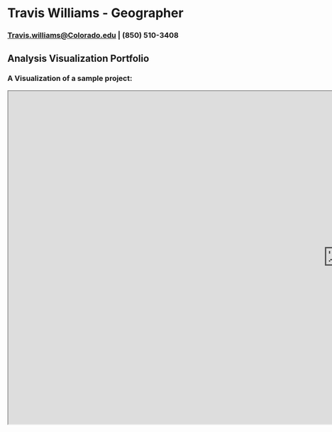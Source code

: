 # Travis Williams - Geographer
### Travis.williams@Colorado.edu | (850) 510-3408


## Analysis Visualization Portfolio

### A Visualization of a sample project: 
<iframe src="https://www.prfusdm.com" align="left" scrolling="yes" height="750" width="1500"></iframe>
